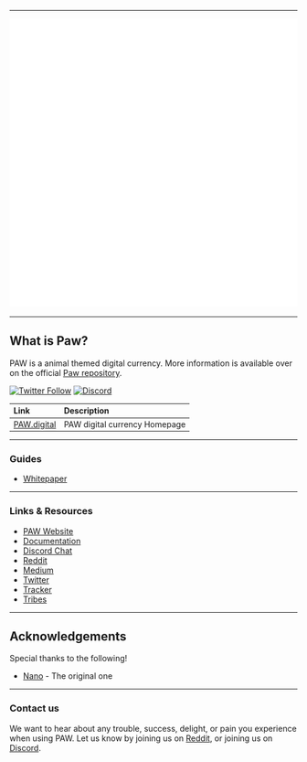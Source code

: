 <hr />
<div align="center">
    <img src="images/logopaw.svg" alt="Logo" width='512px' height='auto'/>
</div>
<hr />

## What is Paw?

PAW is a animal themed digital currency. More information is available over on the official [Paw repository](https://github.com/paw-digital/paw-node).

[![Twitter Follow](https://img.shields.io/twitter/follow/PAW_digital?style=social)](https://twitter.com/intent/follow?screen_name=PAW_digital)
[![Discord](https://img.shields.io/badge/discord-join%20chat-orange.svg?logo=discord&color=7289DA)](https://discord.gg/DjXn6bb3aE)

| Link | Description |
| :----- | :------ |
[PAW.digital](https://paw.digital) | PAW digital currency Homepage


---

### Guides 

* [Whitepaper](https://paw.digital/PAW_Whitepawper.pdf)


---

### Links & Resources

* [PAW Website](https://paw.digital/)
* [Documentation]()
* [Discord Chat](https://discord.gg/DjXn6bb3aE)
* [Reddit](https://reddit.com/r/PAW_digital)
* [Medium](https://medium.com/PAW_digital)
* [Twitter](https://twitter.com/PAW_digital)
* [Tracker](https://tracker.paw.digital/)
* [Tribes](https://tribes.paw.digital/)

---

## Acknowledgements

Special thanks to the following!
- [Nano](https://github.com/nanocurrency) - The original one

---
### Contact us

We want to hear about any trouble, success, delight, or pain you experience when
using PAW. Let us know by joining us on [Reddit](https://reddit.com/r/PAW_digital), or joining us on [Discord](https://discord.gg/DjXn6bb3aE).
